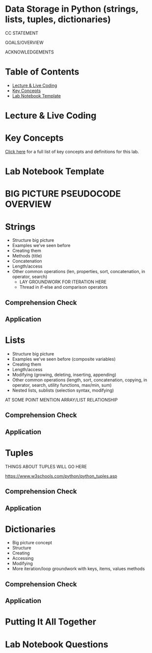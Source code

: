 # Data Storage in Python (strings, lists, tuples, dictionaries)

CC STATEMENT

GOALS/OVERVIEW

ACKNOWLEDGEMENTS

# Table of Contents
- [Lecture & Live Coding](#lecture--live-coding)
- [Key Concepts](#key-concepts)
- [Lab Notebook Template](#lab-notebook-template)


# Lecture & Live Coding

# Key Concepts

[Click here](https://github.com/kwaldenphd/python-data-storage/blob/main/key-concepts.md) for a full list of key concepts and definitions for this lab.

# Lab Notebook Template

# BIG PICTURE PSEUDOCODE OVERVIEW

# Strings

- Structure big picture
- Examples we’ve seen before
- Creating them 
- Methods (title)
- Concatenation
- Length/access
- Other common operations (len, properties, sort, concatenation, in operator, search)
  * LAY GROUNDWORK FOR ITERATION HERE
  * Thread in if-else and comparison operators

## Comprehension Check

## Application


# Lists

- Structure big picture
- Examples we've seen before (composite variables)
- Creating them
- Length/access
- Modifying (growing, deleting, inserting, appending)
- Other common operations (length, sort, concatenation, copying, in operator, search, utility functions, max/min, sum)
- Nested lists, sublists (selection syntax, modifying)

AT SOME POINT MENTION ARRAY/LIST RELATIONSHIP

## Comprehension Check

## Application

# Tuples

THINGS ABOUT TUPLES WILL GO HERE

https://www.w3schools.com/python/python_tuples.asp

## Comprehension Check

## Application

# Dictionaries

- Big picture concept
- Structure
- Creating
- Accessing
- Modifying
- More iteration/loop groundwork with keys, items, values methods

## Comprehension Check

## Application

# Putting It All Together

# Lab Notebook Questions
